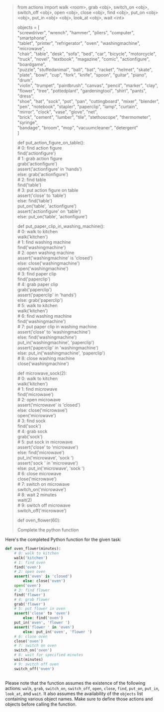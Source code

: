 > from actions import walk \<room\>, grab \<obj\>, switch_on \<obj\>, switch_off \<obj\>, open \<obj\>, close \<obj\>, find \<obj\>, put_on \<obj\> \<obj\>, put_in \<obj\> \<obj\>, look_at \<obj\>, wait \<int\>    
>     
>     
> objects = [    
> "screwdriver", "wrench", "hammer", "pliers", "computer", "smartphone",    
> "tablet", "printer", "refrigerator", "oven", "washingmachine", "microwave",    
> "chair", "table", "desk", "sofa", "bed", "car", "bicycle", "motorcycle",    
> "truck", "novel", "textbook", "magazine", "comic", "actionfigure", "boardgame",    
> "puzzle", "stuffedanimal", "ball", "bat", "racket", "helmet", "skate",    
> "plate", "bowl", "cup", "fork", "knife", "spoon", "guitar", "piano", "drum",    
> "violin", "trumpet", "paintbrush", "canvas", "pencil", "marker", "clay",    
> "flower", "tree", "pottedplant", "gardeningtool", "shirt", "pants", "dress",    
> "shoe", "hat", "sock", "pot", "pan", "cuttingboard", "mixer", "blender",    
> "pen", "notebook", "stapler", "paperclip", "lamp", "curtain",    
> "mirror", "clock", "vase", "glove", "net",    
> "brick", "cement", "lumber", "tile", "stethoscope", "thermometer", "syringe",    
> "bandage", "broom", "mop", "vacuumcleaner", "detergent"    
> ]    
>     
> def put_action_figure_on_table():    
> \# 0: find action figure    
> find('actionfigure')    
> \# 1: grab action figure    
> grab('actionfigure')    
> assert('actionfigure' in 'hands')    
> else: grab('actionfigure')    
> \# 2: find table    
> find('table')    
> \# 3: put action figure on table    
> assert('close' to 'table')    
> else: find('table')    
> put_on('table', 'actionfigure')    
> assert('actionfigure' on 'table')    
> else: put_on('table', 'actionfigure')    
>     
> def put_paper_clip_in_washing_machine():    
> \# 0: walk to kitchen    
> walk('kitchen')    
> \# 1: find washing machine    
> find('washingmachine')    
> \# 2: open washing machine    
> assert('washingmachine' is 'closed')    
> else: close('washingmachine')    
> open('washingmachine')    
> \# 3: find paper clip    
> find('paperclip')    
> \# 4: grab paper clip    
> grab('paperclip')    
> assert('paperclip' in 'hands')    
> else: grab('paperclip')    
> \# 5: walk to kitchen    
> walk('kitchen')    
> \# 6: find washing machine    
> find('washingmachine')    
> \# 7: put paper clip in washing machine    
> assert('close' to 'washingmachine')    
> else: find('washingmachine')    
> put_in('washingmachine', 'paperclip')    
> assert('paperclip' in 'washingmachine')    
> else: put_in('washingmachine', 'paperclip')    
> \# 8: close washing machine    
> close('washingmachine')    
>     
> def microwave_sock(2):    
> \# 0: walk to kitchen    
> walk('kitchen')    
> \# 1: find microwave    
> find('microwave')    
> \# 2: open microwave    
> assert('microwave' is 'closed')    
> else: close('microwave')    
> open('microwave')    
> \# 3: find sock    
> find('sock')    
> \# 4: grab sock    
> grab('sock')    
> \# 5: put sock in microwave    
> assert('close' to 'microwave')    
> else: find('microwave')    
> put_in('microwave', 'sock ')    
> assert('sock ' in 'microwave')    
> else: put_in('microwave', 'sock ')    
> \# 6: close microwave    
> close('microwave')    
> \# 7: switch on microwave    
> switch_on('microwave')    
> \# 8: wait 2 minutes    
> wait(2)    
> \# 9: switch off microwave    
> switch_off('microwave')    
>     
> def oven_flower(60):    
>     
> Complete the python function    
>    
  
  
Here's the completed Python function for the given task:  
  
```python  
def oven_flower(minutes):  
    # 0: walk to kitchen  
    walk('kitchen')  
    # 1: find oven  
    find('oven')  
    # 2: open oven  
    assert('oven' is 'closed')  
        else: close('oven')  
    open('oven')  
    # 3: find flower  
    find('flower')  
    # 4: grab flower  
    grab('flower')  
    # 5: put flower in oven  
    assert('close' to 'oven')  
        else: find('oven')  
    put_in('oven', 'flower ')  
    assert('flower ' in 'oven')  
        else: put_in('oven', 'flower ')  
    # 6: close oven  
    close('oven')  
    # 7: switch on oven  
    switch_on('oven')  
    # 8: wait for specified minutes  
    wait(minutes)  
    # 9: switch off oven  
    switch_off('oven')  
  
```  
  
Please note that the function assumes the existence of the following actions: `walk`, `grab`, `switch_on`, `switch_off`, `open`, `close`, `find`, `put_on`, `put_in`, `look_at`, and `wait`. It also assumes the availability of the `objects` list containing various object names. Make sure to define those actions and objects before calling the function.  
  